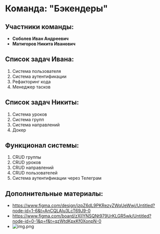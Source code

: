 # Команда: "Бэкендеры"

## Участники команды:
- **Соболев Иван Андреевич**
- **Матигоров Никита Иванович**

## Список задач Ивана:
1. Система пользователя
2. Система аутентификации
3. Рефакторинг кода
4. Менеджер тасков

## Список задач Никиты:
1. Система уроков
2. Система групп
3. Система направлений
4. Докер

## Функционал системы:
1. CRUD группы
2. CRUD уроков
3. CRUD направлений
4. CRUD пользователей
5. Система аутентификации через Телеграм

## Дополнительные материалы:
- https://www.figma.com/design/jzpZ6dL9PKRezyZWqUeWwj/Untitled?node-id=1-6&t=AnCQLAlu3LcT69J9-0
- https://www.figma.com/board/zXlIYNSQNt979UrKLGR5wk/Untitled?node-id=0-1&p=f&t=qzWtdKpxKf0XonpN-0
- ![img.png](img.png)
